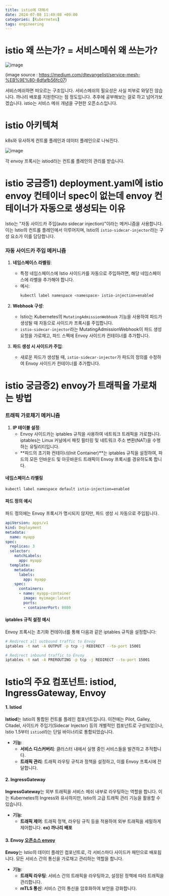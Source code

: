 ```yaml
---
title: istio에 대해서
date: 2024-07-08 11:49:08 +09:00
categories: [Kubernetes]
tags: engineering
---
```


# istio 왜 쓰는가? = 서비스메쉬 왜 쓰는가? 

![image](https://github.com/guswns1659/guswns1659.github.io/assets/55608425/7aa5d3ba-46b6-4c28-8abc-a3aae36e0ddd)

(image source : https://medium.com/dtevangelist/service-mesh-%EB%9E%80-8dfafb56fc07)

서비스메쉬하면 떠오르는 구조입니다. 서비스메쉬의 필요성은 사실 피부로 와닿진 않습니다. 까나리 배포를 지원한다는 점 정도입니다. 추후에 공부해보는 걸로 하고 넘어가보겠습니다. istio는 서비스 메쉬 개념을 구현한 오픈소스입니다. 

# istio 아키텍쳐 

k8s와 유사하게 컨트롤 플레인과 데이터 플레인으로 나눠진다. 

![image](https://github.com/guswns1659/guswns1659.github.io/assets/55608425/702a3633-c0db-4c68-b5c0-bd2938e0cfa2)

각 envoy 프록시는 istiod라는 컨트롤 플레인의 관리를 받습니다.

# istio 궁금증1) deployment.yaml에 istio envoy 컨테이너 spec이 없는데 envoy 컨테이너가 자동으로 생성되는 이유
 
Istio는 "자동 사이드카 주입(auto sidecar injection)"이라는 메커니즘을 사용합니다. 이는 Istio의 컨트롤 플레인에서 이루어지며, 
Istio의 `istio-sidecar-injector`라는 구성 요소가 이를 담당합니다. 

### 자동 사이드카 주입 메커니즘

1. **네임스페이스 라벨링**:
   - 특정 네임스페이스에 Istio 사이드카를 자동으로 주입하려면, 해당 네임스페이스에 라벨을 추가해야 합니다.
   - 예시:
     ```bash
     kubectl label namespace <namespace> istio-injection=enabled
     ```

2. **Webhook 구성**:
   - Istio는 Kubernetes의 `MutatingAdmissionWebhook` 기능을 사용하여 파드가 생성될 때 자동으로 사이드카 프록시를 주입합니다.
   - `istio-sidecar-injector`라는 MutatingAdmissionWebhook이 파드 생성 요청을 가로채고, 파드 스펙에 Envoy 사이드카 컨테이너를 추가합니다.

3. **파드 생성 시 사이드카 주입**:
   - 새로운 파드가 생성될 때, `istio-sidecar-injector`가 파드의 정의를 수정하여 Envoy 사이드카 컨테이너를 추가합니다.

# istio 궁금증2) envoy가 트래픽을 가로채는 방법

### 트래픽 가로채기 메커니즘

1. **IP 테이블 설정**:
   - Envoy 사이드카는 iptables 규칙을 사용하여 네트워크 트래픽을 가로챕니다. iptables는 Linux 커널에서 패킷 필터링 및 네트워크 주소 변환(NAT)을 수행하는 유틸리티입니다.
   - **파드의 초기화 컨테이너(Init Container)**는 iptables 규칙을 설정하여, 파드의 모든 인바운드 및 아웃바운드 트래픽이 Envoy 프록시를 경유하도록 합니다.


#### 네임스페이스 라벨링

```bash
kubectl label namespace default istio-injection=enabled
```

#### 파드 정의 예시

파드 정의에는 Envoy 프록시가 명시되지 않지만, 파드 생성 시 자동으로 주입됩니다.

```yaml
apiVersion: apps/v1
kind: Deployment
metadata:
  name: myapp
spec:
  replicas: 3
  selector:
    matchLabels:
      app: myapp
  template:
    metadata:
      labels:
        app: myapp
    spec:
      containers:
      - name: myapp-container
        image: myimage:latest
        ports:
        - containerPort: 8080
```

#### iptables 규칙 설정 예시

Envoy 프록시는 초기화 컨테이너를 통해 다음과 같은 iptables 규칙을 설정합니다:

```bash
# Redirect all outbound traffic to Envoy
iptables -t nat -A OUTPUT -p tcp -j REDIRECT --to-port 15001

# Redirect inbound traffic to Envoy
iptables -t nat -A PREROUTING -p tcp -j REDIRECT --to-port 15001
```

# Istio의 주요 컴포넌트: istiod, IngressGateway, Envoy

#### 1. Istiod

**Istiod**는 Istio의 통합된 컨트롤 플레인 컴포넌트입니다. 이전에는 Pilot, Galley, Citadel, 사이드카 주입기(Sidecar Injector) 등의 개별적인 컴포넌트로 구성되었으나, Istio 1.5부터 `istiod`라는 단일 바이너리로 통합되었습니다.

- **기능**:
  - **서비스 디스커버리**: 클러스터 내에서 실행 중인 서비스들을 발견하고 추적합니다.
  - **트래픽 관리**: 트래픽 라우팅 규칙과 정책을 설정하고, 이를 Envoy 프록시에 전달합니다.

#### 2. IngressGateway

**IngressGateway**는 외부 트래픽을 서비스 메쉬 내부로 라우팅하는 역할을 합니다. 이는 Kubernetes의 Ingress와 유사하지만, Istio의 고급 트래픽 관리 기능을 활용할 수 있습니다.

- **기능**:
  - **트래픽 제어**: 트래픽 정책, 라우팅 규칙 등을 적용하여 외부 트래픽을 세밀하게 제어합니다. **ex) 까나리 배포**

#### 3. Envoy [오픈소스 envoy]([url](https://www.envoyproxy.io/))

**Envoy**는 Istio의 데이터 플레인 컴포넌트로, 각 서비스마다 사이드카 패턴으로 배포됩니다. 모든 서비스 간의 통신을 가로채고 관리하는 역할을 합니다.

- **기능**:
  - **트래픽 라우팅**: 서비스 간의 트래픽을 라우팅하고, 설정된 정책에 따라 트래픽을 관리합니다.
  - **mTLS 통신**: 서비스 간의 통신을 암호화하여 보안을 강화합니다.
